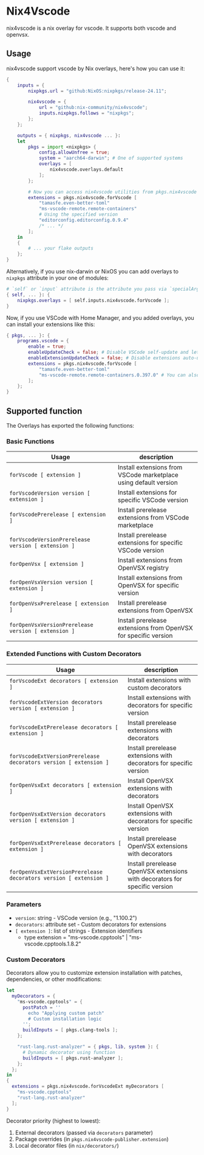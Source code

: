 # Nix4Vscode

nix4vscode is a nix overlay for vscode. It supports both vscode and openvsx.

## Usage

nix4vscode support vscode by Nix overlays, here's how you can use it:

```nix
{
    inputs = {
        nixpkgs.url = "github:NixOS:nixpkgs/release-24.11";

        nix4vscode = {
            url = "github:nix-community/nix4vscode";
            inputs.nixpkgs.follows = "nixpkgs";
        };
    };

    outputs = { nixpkgs, nix4vscode ... }:
    let
        pkgs = import <nixpkgs> {
            config.allowUnfree = true;
            system = "aarch64-darwin"; # One of supported systems
            overlays = [
                nix4vscode.overlays.default
            ];
        };

        # Now you can access nix4vscode utilities from pkgs.nix4vscode
        extensions = pkgs.nix4vscode.forVscode [
            "tamasfe.even-better-toml"
            "ms-vscode-remote.remote-containers"
            # Using the specified version
            "editorconfig.editorconfig.0.9.4"
            /* ... */
        ];
    in
    {
        # ... your flake outputs
    };
}
```

Alternatively, if you use nix-darwin or NixOS you can add overlays to `nixpkgs` attribute in your one of modules:

```nix
# `self` or `input` attribute is the attribute you pass via `specialArgs` when you call `darwinSystem` or `nixosSystem`
{ self, ... }: {
    nixpkgs.overlays = [ self.inputs.nix4vscode.forVscode ];
}
```

Now, if you use VSCode with Home Manager, and you added overlays, you can install your extensions like this:

```nix
{ pkgs, ... }: {
    programs.vscode = {
        enable = true;
        enableUpdateCheck = false; # Disable VSCode self-update and let Home Manager to manage VSCode versions instead.
        enableExtensionUpdateCheck = false; # Disable extensions auto-update and let nix4vscode manage updates and extensions
        extensions = pkgs.nix4vscode.forVscode [
            "tamasfe.even-better-toml"
            "ms-vscode-remote.remote-containers.0.397.0" # You can also install specific version of extensions
        ];
    };
}
```

## Supported function

The Overlays has exported the following functions:

### Basic Functions

| Usage                                                          | description   |
| -------------------------------------------------------------- | ------------- |
| `forVscode [ extension ]`                                        | Install extensions from VSCode marketplace using default version |
| `forVscodeVersion version [ extension ]`                         | Install extensions for specific VSCode version |
| `forVscodePrerelease [ extension ]`                              | Install prerelease extensions from VSCode marketplace |
| `forVscodeVersionPrerelease version [ extension ]`               | Install prerelease extensions for specific VSCode version |
| `forOpenVsx [ extension ]`                                       | Install extensions from OpenVSX registry |
| `forOpenVsxVersion version [ extension ]`                        | Install extensions from OpenVSX for specific version |
| `forOpenVsxPrerelease [ extension ]`                             | Install prerelease extensions from OpenVSX |
| `forOpenVsxVersionPrerelease version [ extension ]`              | Install prerelease extensions from OpenVSX for specific version |

### Extended Functions with Custom Decorators

| Usage                                                          | description   |
| -------------------------------------------------------------- | ------------- |
| `forVscodeExt decorators [ extension ]`                         | Install extensions with custom decorators |
| `forVscodeExtVersion decorators version [ extension ]`          | Install extensions with decorators for specific version |
| `forVscodeExtPrerelease decorators [ extension ]`               | Install prerelease extensions with decorators |
| `forVscodeExtVersionPrerelease decorators version [ extension ]` | Install prerelease extensions with decorators for specific version |
| `forOpenVsxExt decorators [ extension ]`                        | Install OpenVSX extensions with decorators |
| `forOpenVsxExtVersion decorators version [ extension ]`         | Install OpenVSX extensions with decorators for specific version |
| `forOpenVsxExtPrerelease decorators [ extension ]`              | Install prerelease OpenVSX extensions with decorators |
| `forOpenVsxExtVersionPrerelease decorators version [ extension ]` | Install prerelease OpenVSX extensions with decorators for specific version |

### Parameters

* `version`: string - VSCode version (e.g., "1.100.2")
* `decorators`: attribute set - Custom decorators for extensions
* `[ extension ]`: list of strings - Extension identifiers
    * type extension = "ms-vscode.cpptools" | "ms-vscode.cpptools.1.8.2"

### Custom Decorators

Decorators allow you to customize extension installation with patches, dependencies, or other modifications:

```nix
let
  myDecorators = {
    "ms-vscode.cpptools" = {
      postPatch = ''
        echo "Applying custom patch"
        # Custom installation logic
      '';
      buildInputs = [ pkgs.clang-tools ];
    };

    "rust-lang.rust-analyzer" = { pkgs, lib, system }: {
      # Dynamic decorator using function
      buildInputs = [ pkgs.rust-analyzer ];
    };
  };
in
{
  extensions = pkgs.nix4vscode.forVscodeExt myDecorators [
    "ms-vscode.cpptools"
    "rust-lang.rust-analyzer"
  ];
}
```

Decorator priority (highest to lowest):
1. External decorators (passed via `decorators` parameter)
2. Package overrides (in `pkgs.nix4vscode-publisher.extension`)
3. Local decorator files (in `nix/decorators/`)
